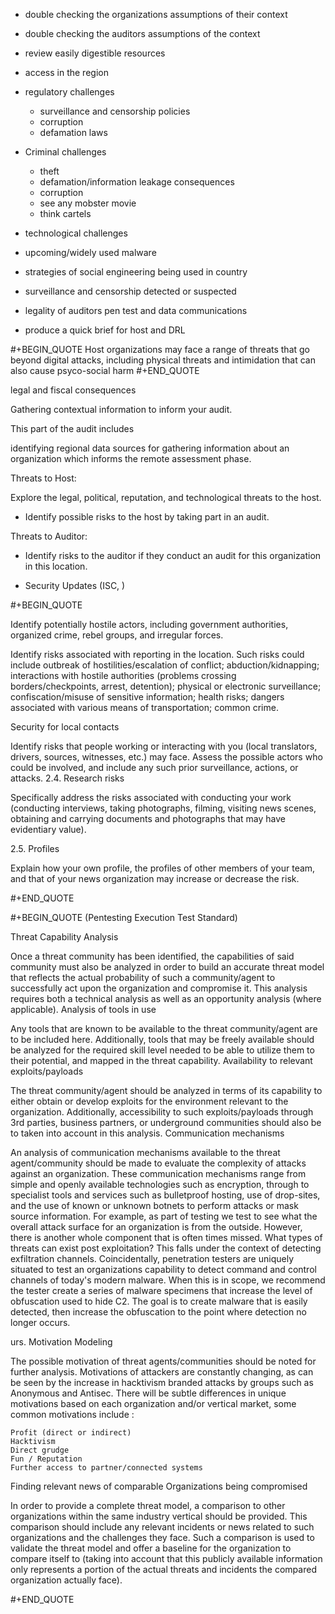  - double checking the organizations assumptions of their context
 - double checking the auditors assumptions of the context

 - review easily digestible resources
  - access in the region
  - regulatory challenges
    - surveillance and censorship policies
    - corruption
	- defamation laws
  - Criminal challenges
    - theft
	- defamation/information leakage consequences
	- corruption
	- see any mobster movie
	- think cartels
 - technological challenges
  - upcoming/widely used malware
  - strategies of social engineering being used in country
  - surveillance and censorship detected or suspected
  - legality of auditors pen test and data communications
 - produce a quick brief for host and DRL



#+BEGIN_QUOTE
Host organizations may face a range of threats that go beyond digital attacks, including physical threats and intimidation that can also cause psyco-social harm
#+END_QUOTE

legal and fiscal consequences

Gathering contextual information to inform your audit.

This part of the audit includes

identifying regional data sources for gathering information about an organization which informs the remote assessment phase.


Threats to Host:

Explore the legal, political, reputation, and technological threats to the host.

- Identify possible risks to the host by taking part in an audit.

Threats to Auditor:

- Identify risks to the auditor if they conduct an audit for this organization in this location.


- Security Updates (ISC, )




#+BEGIN_QUOTE

Identify potentially hostile actors, including government authorities, organized crime, rebel groups, and irregular forces.

Identify risks associated with reporting in the location. Such risks could include outbreak of hostilities/escalation of conflict; abduction/kidnapping; interactions with hostile authorities (problems crossing borders/checkpoints, arrest, detention); physical or electronic surveillance; confiscation/misuse of sensitive information; health risks; dangers associated with various means of transportation; common crime.

 Security for local contacts

Identify risks that people working or interacting with you (local translators, drivers, sources, witnesses, etc.) may face. Assess the possible actors who could be involved, and include any such prior surveillance, actions, or attacks.
2.4. Research risks

Specifically address the risks associated with conducting your work (conducting interviews, taking photographs, filming, visiting news scenes, obtaining and carrying documents and photographs that may have evidentiary value).

2.5. Profiles

Explain how your own profile, the profiles of other members of your team, and that of your news organization may increase or decrease the risk.

#+END_QUOTE



#+BEGIN_QUOTE  (Pentesting Execution Test Standard)

Threat Capability Analysis

Once a threat community has been identified, the capabilities of said community must also be analyzed in order to build an accurate threat model that reflects the actual probability of such a community/agent to successfully act upon the organization and compromise it. This analysis requires both a technical analysis as well as an opportunity analysis (where applicable).
Analysis of tools in use

Any tools that are known to be available to the threat community/agent are to be included here. Additionally, tools that may be freely available should be analyzed for the required skill level needed to be able to utilize them to their potential, and mapped in the threat capability.
Availability to relevant exploits/payloads

The threat community/agent should be analyzed in terms of its capability to either obtain or develop exploits for the environment relevant to the organization. Additionally, accessibility to such exploits/payloads through 3rd parties, business partners, or underground communities should also be to taken into account in this analysis.
Communication mechanisms

An analysis of communication mechanisms available to the threat agent/community should be made to evaluate the complexity of attacks against an organization. These communication mechanisms range from simple and openly available technologies such as encryption, through to specialist tools and services such as bulletproof hosting, use of drop-sites, and the use of known or unknown botnets to perform attacks or mask source information. For example, as part of testing we test to see what the overall attack surface for an organization is from the outside. However, there is another whole component that is often times missed. What types of threats can exist post exploitation? This falls under the context of detecting exfiltration channels. Coincidentally, penetration testers are uniquely situated to test an organizations capability to detect command and control channels of today's modern malware. When this is in scope, we recommend the tester create a series of malware specimens that increase the level of obfuscation used to hide C2. The goal is to create malware that is easily detected, then increase the obfuscation to the point where detection no longer occurs.


urs.
Motivation Modeling

The possible motivation of threat agents/communities should be noted for further analysis. Motivations of attackers are constantly changing, as can be seen by the increase in hacktivism branded attacks by groups such as Anonymous and Antisec. There will be subtle differences in unique motivations based on each organization and/or vertical market, some common motivations include :

    Profit (direct or indirect)
    Hacktivism
    Direct grudge
    Fun / Reputation
    Further access to partner/connected systems

     

Finding relevant news of comparable Organizations being compromised

In order to provide a complete threat model, a comparison to other organizations within the same industry vertical should be provided. This comparison should include any relevant incidents or news related to such organizations and the challenges they face. Such a comparison is used to validate the threat model and offer a baseline for the organization to compare itself to (taking into account that this publicly available information only represents a portion of the actual threats and incidents the compared organization actually face). 

#+END_QUOTE
